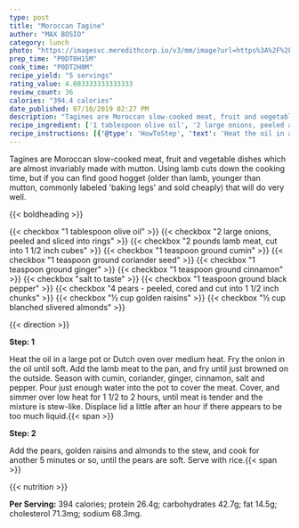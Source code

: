 ```yaml
---
type: post
title: "Moroccan Tagine"
author: "MAX BOSIO"
category: lunch
photo: "https://imagesvc.meredithcorp.io/v3/mm/image?url=https%3A%2F%2Fimages.media-allrecipes.com%2Fuserphotos%2F261004.jpg"
prep_time: "P0DT0H15M"
cook_time: "P0DT2H0M"
recipe_yield: "5 servings"
rating_value: 4.083333333333333
review_count: 36
calories: "394.4 calories"
date_published: 07/10/2019 02:27 PM
description: "Tagines are Moroccan slow-cooked meat, fruit and vegetable dishes which are almost invariably made with mutton. Using lamb cuts down the cooking time, but if you can find good hogget (older than lamb, younger than mutton, commonly labeled 'baking legs' and sold cheaply) that will do very well."
recipe_ingredient: ['1 tablespoon olive oil', '2 large onions, peeled and sliced into rings', '2 pounds lamb meat, cut into 1 1/2 inch cubes', '1 teaspoon ground cumin', '1 teaspoon ground coriander seed', '1 teaspoon ground ginger', '1 teaspoon ground cinnamon', 'salt to taste', '1 teaspoon ground black pepper', '4 pears - peeled, cored and cut into 1 1/2 inch chunks', '½ cup golden raisins', '½ cup blanched slivered almonds']
recipe_instructions: [{'@type': 'HowToStep', 'text': 'Heat the oil in a large pot or Dutch oven over medium heat. Fry the onion in the oil until soft. Add the lamb meat to the pan, and fry until just browned on the outside. Season with cumin, coriander, ginger, cinnamon, salt and pepper. Pour just enough water into the pot to cover the meat. Cover, and simmer over low heat for 1 1/2 to 2 hours, until meat is tender and the mixture is stew-like. Displace lid a little after an hour if there appears to be too much liquid.\n'}, {'@type': 'HowToStep', 'text': 'Add the pears, golden raisins and almonds to the stew, and cook for another 5 minutes or so, until the pears are soft. Serve with rice.\n'}]
---
```


Tagines are Moroccan slow-cooked meat, fruit and vegetable dishes which are almost invariably made with mutton. Using lamb cuts down the cooking time, but if you can find good hogget (older than lamb, younger than mutton, commonly labeled 'baking legs' and sold cheaply) that will do very well. 

{{< boldheading >}}

{{< checkbox "1 tablespoon olive oil" >}}
{{< checkbox "2 large onions, peeled and sliced into rings" >}}
{{< checkbox "2 pounds lamb meat, cut into 1 1/2 inch cubes" >}}
{{< checkbox "1 teaspoon ground cumin" >}}
{{< checkbox "1 teaspoon ground coriander seed" >}}
{{< checkbox "1 teaspoon ground ginger" >}}
{{< checkbox "1 teaspoon ground cinnamon" >}}
{{< checkbox "salt to taste" >}}
{{< checkbox "1 teaspoon ground black pepper" >}}
{{< checkbox "4  pears - peeled, cored and cut into 1 1/2 inch chunks" >}}
{{< checkbox "½ cup golden raisins" >}}
{{< checkbox "½ cup blanched slivered almonds" >}}


{{< direction >}}

**Step: 1**

Heat the oil in a large pot or Dutch oven over medium heat. Fry the onion in the oil until soft. Add the lamb meat to the pan, and fry until just browned on the outside. Season with cumin, coriander, ginger, cinnamon, salt and pepper. Pour just enough water into the pot to cover the meat. Cover, and simmer over low heat for 1 1/2 to 2 hours, until meat is tender and the mixture is stew-like. Displace lid a little after an hour if there appears to be too much liquid.{{< span >}}

**Step: 2**

Add the pears, golden raisins and almonds to the stew, and cook for another 5 minutes or so, until the pears are soft. Serve with rice.{{< span >}}

{{< nutrition >}}

**Per Serving:** 394 calories; protein 26.4g; carbohydrates 42.7g; fat 14.5g; cholesterol 71.3mg; sodium 68.3mg.
